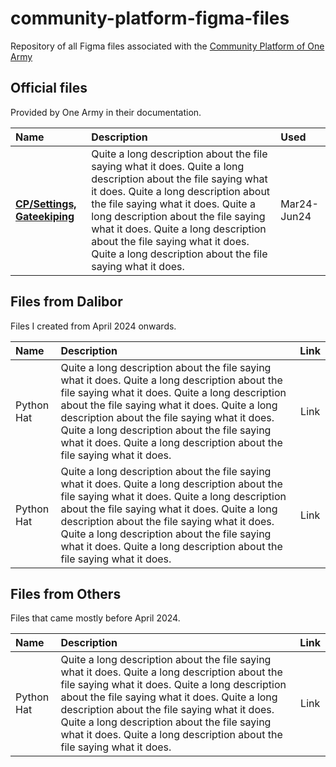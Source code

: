 # community-platform-figma-files
Repository of all Figma files associated with the [Community Platform of One Army](https://github.com/ONEARMY/community-platform)

## Official files
Provided by One Army in their documentation.

| Name              | Description | Used |
| :---------------- | :------ | :------ |
| [**CP/Settings, Gateekiping**](https://community.preciousplastic.com/settings) |   Quite a long description about the file saying what it does. Quite a long description about the file saying what it does. Quite a long description about the file saying what it does. Quite a long description about the file saying what it does. Quite a long description about the file saying what it does. Quite a long description about the file saying what it does.    | Mar24-Jun24 |


## Files from Dalibor
Files I created from April 2024 onwards.

| Name              | Description | Link |
| :---------------- | :------ | :----: |
| Python Hat        |   Quite a long description about the file saying what it does. Quite a long description about the file saying what it does. Quite a long description about the file saying what it does. Quite a long description about the file saying what it does. Quite a long description about the file saying what it does. Quite a long description about the file saying what it does.    | Link |
| Python Hat        |   Quite a long description about the file saying what it does. Quite a long description about the file saying what it does. Quite a long description about the file saying what it does. Quite a long description about the file saying what it does. Quite a long description about the file saying what it does. Quite a long description about the file saying what it does.    | Link |


## Files from Others
Files that came mostly before April 2024.

| Name              | Description | Link |
| :---------------- | :------ | :----: |
| Python Hat        |   Quite a long description about the file saying what it does. Quite a long description about the file saying what it does. Quite a long description about the file saying what it does. Quite a long description about the file saying what it does. Quite a long description about the file saying what it does. Quite a long description about the file saying what it does.    | Link |
